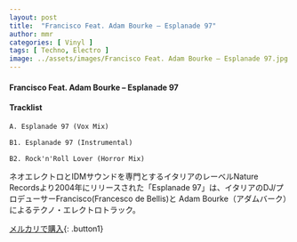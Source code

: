 ```yaml
---
layout: post
title:  "Francisco Feat. Adam Bourke – Esplanade 97"
author: mmr
categories: [ Vinyl ]
tags: [ Techno, Electro ]
image: ../assets/images/Francisco Feat. Adam Bourke – Esplanade 97.jpg
---
```


#### Francisco Feat. Adam Bourke – Esplanade 97

#### Tracklist
```md
A. Esplanade 97 (Vox Mix)

B1. Esplanade 97 (Instrumental)

B2. Rock'n'Roll Lover (Horror Mix)
```

ネオエレクトロとIDMサウンドを専門とするイタリアのレーベルNature Recordsより2004年にリリースされた「Esplanade 97」は、イタリアのDJ/プロデューサーFrancisco(Francesco de Bellis)と Adam Bourke（アダムバーク）によるテクノ・エレクトロトラック。

[メルカリで購入](https://jp.mercari.com/item/m23721600621){: .button1}

